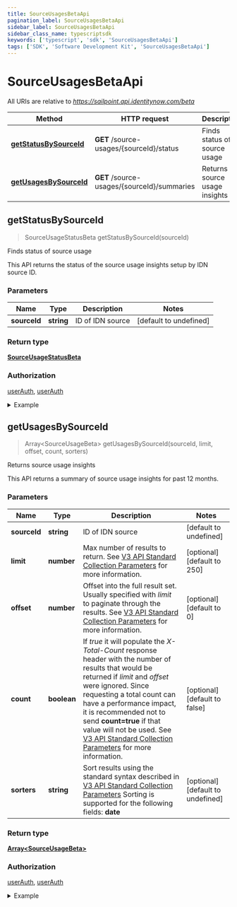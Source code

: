 ```yaml
---
title: SourceUsagesBetaApi
pagination_label: SourceUsagesBetaApi
sidebar_label: SourceUsagesBetaApi
sidebar_class_name: typescriptsdk
keywords: ['typescript', 'sdk', 'SourceUsagesBetaApi'] 
tags: ['SDK', 'Software Development Kit', 'SourceUsagesBetaApi']
---
```


# SourceUsagesBetaApi

All URIs are relative to *https://sailpoint.api.identitynow.com/beta*

Method | HTTP request | Description
------------- | ------------- | -------------
[**getStatusBySourceId**](SourceUsagesBetaApi.md#getStatusBySourceId) | **GET** /source-usages/{sourceId}/status | Finds status of source usage
[**getUsagesBySourceId**](SourceUsagesBetaApi.md#getUsagesBySourceId) | **GET** /source-usages/{sourceId}/summaries | Returns source usage insights



## getStatusBySourceId

> SourceUsageStatusBeta getStatusBySourceId(sourceId)

Finds status of source usage

This API returns the status of the source usage insights setup by IDN source ID.

### Parameters


Name | Type | Description  | Notes
------------- | ------------- | ------------- | -------------
 **sourceId** | **string**| ID of IDN source | [default to undefined]

### Return type

[**SourceUsageStatusBeta**](../Models/SourceUsageStatusBeta.md)

### Authorization

[userAuth](https://developer.sailpoint.com/docs/api/v3/identity-security-cloud-v-3-api#authentication), [userAuth](https://developer.sailpoint.com/docs/api/v3/identity-security-cloud-v-3-api#authentication)

<details>
<summary>Example</summary>

```javascript
import { Configuration, SourceUsagesBetaApi } from "sailpoint-api-client";
const apiConfig = new Configuration();
const sourceUsagesBetaApi = new SourceUsagesBetaApi(apiConfig);

{
  "status" : "COMPLETE"
}


const sourceId : string = "2c9180835d191a86015d28455b4a2329"; // ID of IDN source (default to undefined)

try {
    const val = await sourceUsagesBetaApi.getStatusBySourceId(sourceId);
    
    // Below is a request that includes all optional parameters      
    // const val = await sourceUsagesBetaApi.getStatusBySourceId(sourceId);
    console.log('API called successfully. Returned data: ' + val.data);
    
} catch (error) {
    console.error('Error occurred while calling API: ', error);
}
```
</details>


## getUsagesBySourceId

> Array&lt;SourceUsageBeta&gt; getUsagesBySourceId(sourceId, limit, offset, count, sorters)

Returns source usage insights

This API returns a summary of source usage insights for past 12 months.

### Parameters


Name | Type | Description  | Notes
------------- | ------------- | ------------- | -------------
 **sourceId** | **string**| ID of IDN source | [default to undefined]
 **limit** | **number**| Max number of results to return. See [V3 API Standard Collection Parameters](https://developer.sailpoint.com/idn/api/standard-collection-parameters) for more information. | [optional] [default to 250]
 **offset** | **number**| Offset into the full result set. Usually specified with *limit* to paginate through the results. See [V3 API Standard Collection Parameters](https://developer.sailpoint.com/idn/api/standard-collection-parameters) for more information. | [optional] [default to 0]
 **count** | **boolean**| If *true* it will populate the *X-Total-Count* response header with the number of results that would be returned if *limit* and *offset* were ignored.  Since requesting a total count can have a performance impact, it is recommended not to send **count&#x3D;true** if that value will not be used.  See [V3 API Standard Collection Parameters](https://developer.sailpoint.com/idn/api/standard-collection-parameters) for more information. | [optional] [default to false]
 **sorters** | **string**| Sort results using the standard syntax described in [V3 API Standard Collection Parameters](https://developer.sailpoint.com/idn/api/standard-collection-parameters#sorting-results)  Sorting is supported for the following fields: **date** | [optional] [default to undefined]

### Return type

[**Array&lt;SourceUsageBeta&gt;**](../Models/SourceUsageBeta.md)

### Authorization

[userAuth](https://developer.sailpoint.com/docs/api/v3/identity-security-cloud-v-3-api#authentication), [userAuth](https://developer.sailpoint.com/docs/api/v3/identity-security-cloud-v-3-api#authentication)

<details>
<summary>Example</summary>

```javascript
import { Configuration, SourceUsagesBetaApi } from "sailpoint-api-client";
const apiConfig = new Configuration();
const sourceUsagesBetaApi = new SourceUsagesBetaApi(apiConfig);

[ {
  "date" : "2023-04-21",
  "count" : 10.45
}, {
  "date" : "2023-04-21",
  "count" : 10.45
} ]


const sourceId : string = "2c9180835d191a86015d28455b4a2329"; // ID of IDN source (default to undefined)
const limit : number = 250; // Max number of results to return. See [V3 API Standard Collection Parameters](https://developer.sailpoint.com/idn/api/standard-collection-parameters) for more information. (optional) (default to 250)
const offset : number = 0; // Offset into the full result set. Usually specified with *limit* to paginate through the results. See [V3 API Standard Collection Parameters](https://developer.sailpoint.com/idn/api/standard-collection-parameters) for more information. (optional) (default to 0)
const count : boolean = true; // If *true* it will populate the *X-Total-Count* response header with the number of results that would be returned if *limit* and *offset* were ignored.  Since requesting a total count can have a performance impact, it is recommended not to send **count=true** if that value will not be used.  See [V3 API Standard Collection Parameters](https://developer.sailpoint.com/idn/api/standard-collection-parameters) for more information. (optional) (default to false)
const sorters : string = "-date"; // Sort results using the standard syntax described in [V3 API Standard Collection Parameters](https://developer.sailpoint.com/idn/api/standard-collection-parameters#sorting-results)  Sorting is supported for the following fields: **date** (optional) (default to undefined)

try {
    const val = await sourceUsagesBetaApi.getUsagesBySourceId(sourceId);
    
    // Below is a request that includes all optional parameters      
    // const val = await sourceUsagesBetaApi.getUsagesBySourceId(sourceId, limit, offset, count, sorters);
    console.log('API called successfully. Returned data: ' + val.data);
    
} catch (error) {
    console.error('Error occurred while calling API: ', error);
}
```
</details>

